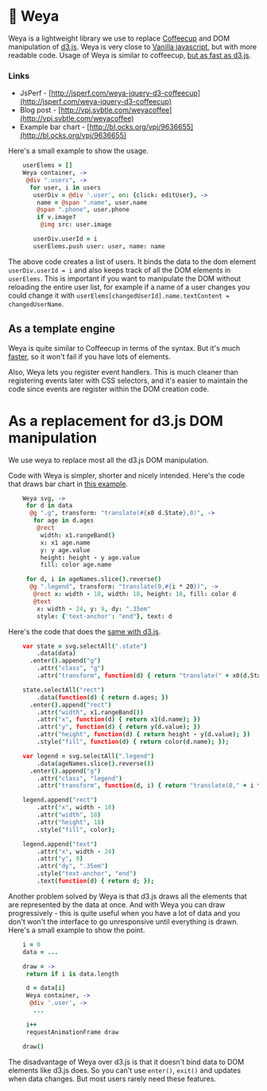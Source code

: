 # 🐜 Weya

Weya is a lightweight library we use to replace [Coffeecup](https://github.com/gradus/coffeecup) and DOM manipulation of [d3.js](http://d3js.org/). Weya is very close to [Vanilla javascript](http://vanilla-js.com/), but with more readable code. Usage of Weya is similar to coffeecup, [but as fast as d3.js](http://jsperf.com/weya-jquery-d3-coffeecup).

### Links

* JsPerf - [http://jsperf.com/weya-jquery-d3-coffeecup](http://jsperf.com/weya-jquery-d3-coffeecup)
* Blog post - [http://vpj.svbtle.com/weyacoffee](http://vpj.svbtle.com/weyacoffee)
* Example bar chart - [http://bl.ocks.org/vpj/9636655](http://bl.ocks.org/vpj/9636655)

Here's a small example to show the usage.

```coffeescript
    userElems = []
    Weya container, ->
     @div ".users", ->
      for user, i in users
       userDiv = @div '.user', on: {click: editUser}, ->
        name = @span ".name", user.name
        @span ".phone", user.phone
        if v.image?
         @img src: user.image

       userDiv.userId = i
       userElems.push user: user, name: name
```

The above code creates a list of users. It binds the data to the dom element `userDiv.userId = i` and also keeps track of all the DOM elements in `userElems`. This is important if you want to manipulate the DOM without reloading the entire user list, for example if a name of a user changes you could change it with `userElems[changedUserId].name.textContent = changedUserName`.

## As a template engine

Weya is quite similar to Coffeecup in terms of the syntax. But it's much [faster](http://jsperf.com/weya-jquery-d3-coffeecup), so it won't fail if you have lots of elements.

Also, Weya lets you register event handlers. This is much cleaner than registering events later with CSS selectors, and it's easier to maintain the code since events are register within the DOM creation code.

# As a replacement for d3.js DOM manipulation

We use weya to replace most all the d3.js DOM manipulation.

Code with Weya is simpler, shorter and nicely intended. Here's the code that draws bar chart in	[this example](http://bl.ocks.org/vpj/9636655).

```coffeescript
    Weya svg, ->
     for d in data
      @g ".g", transform: "translate(#{x0 d.State},0)", ->
       for age in d.ages
        @rect
         width: x1.rangeBand()
         x: x1 age.name
         y: y age.value
         height: height - y age.value
         fill: color age.name

     for d, i in ageNames.slice().reverse()
      @g ".legend", transform: "translate(0,#{i * 20})", ->
       @rect x: width - 18, width: 18, height: 18, fill: color d
       @text
        x: width - 24, y: 9, dy: ".35em"
        style: {'text-anchor': "end"}, text: d
```

Here's the code that does the [same with d3.js](http://bl.ocks.org/mbostock/3887051).

```coffeescript
    var state = svg.selectAll(".state")
        .data(data)
      .enter().append("g")
        .attr("class", "g")
        .attr("transform", function(d) { return "translate(" + x0(d.State) + ",0)"; });

    state.selectAll("rect")
        .data(function(d) { return d.ages; })
      .enter().append("rect")
        .attr("width", x1.rangeBand())
        .attr("x", function(d) { return x1(d.name); })
        .attr("y", function(d) { return y(d.value); })
        .attr("height", function(d) { return height - y(d.value); })
        .style("fill", function(d) { return color(d.name); });

    var legend = svg.selectAll(".legend")
        .data(ageNames.slice().reverse())
      .enter().append("g")
        .attr("class", "legend")
        .attr("transform", function(d, i) { return "translate(0," + i * 20 + ")"; });

    legend.append("rect")
        .attr("x", width - 18)
        .attr("width", 18)
        .attr("height", 18)
        .style("fill", color);

    legend.append("text")
        .attr("x", width - 24)
        .attr("y", 9)
        .attr("dy", ".35em")
        .style("text-anchor", "end")
        .text(function(d) { return d; });
```

Another problem solved by Weya is that d3.js draws all the elements that are represented by the data at once. And with Weya you can draw progressively - this is quite useful when you have a lot of data and you don't won't the interface to go unresponsive until everything is drawn. Here's a small example to show the point.

```coffeescript
    i = 0
    data = ...

    draw = ->
     return if i is data.length

     d = data[i]
     Weya container, ->
      @div '.user', ->
       ...

     i++
     requestAnimationFrame draw

    draw()
```

The disadvantage of Weya over d3.js is that it doesn't bind data to DOM elements like d3.js does. So you can't use `enter()`, `exit()` and updates when data changes. But most users rarely need these features.

